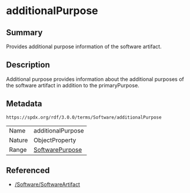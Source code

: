 <!-- Automatically generated by spec-parser v2.3.0 on 2024-07-09T17:43:37.025898+00:00 -->
<!-- SPDX-License-Identifier: Community-Spec-1.0 -->

# additionalPurpose

## Summary

Provides additional purpose information of the software artifact.


## Description

Additional purpose provides information about the additional purposes of the
software artifact in addition to the primaryPurpose.


## Metadata

`https://spdx.org/rdf/3.0.0/terms/Software/additionalPurpose`


| | |
|---|---|
| Name | additionalPurpose |
| Nature | ObjectProperty |
| Range | [SoftwarePurpose](../Vocabularies/SoftwarePurpose.md) |




## Referenced

- [/Software/SoftwareArtifact](../../Software/Classes/SoftwareArtifact.md)

